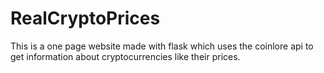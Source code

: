 # RealCryptoPrices
This is a one page website made with flask which uses the coinlore api to get information about cryptocurrencies like their prices.

